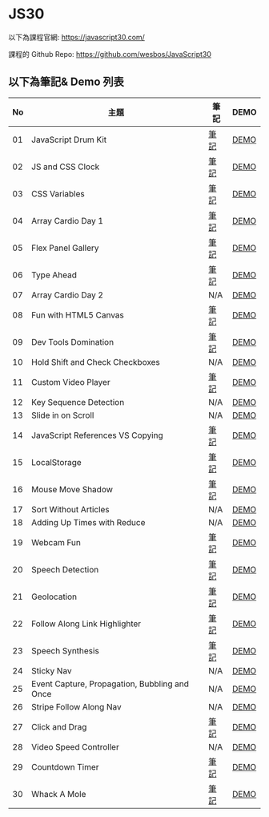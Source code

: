 # JS30
以下為課程官網:
https://javascript30.com/

課程的 Github Repo:
https://github.com/wesbos/JavaScript30

## 以下為筆記& Demo 列表
| No | 主題 | 筆記 | DEMO |
| --- | --- | --- | --- |
| 01 | JavaScript Drum Kit | [筆記](https://github.com/midastung/JS30/tree/main/01%20-%20JavaScript%20Drum%20Kit) | [DEMO](https://midastung.github.io/JS30/01%20-%20JavaScript%20Drum%20Kit/index-Midas.html) |
| 02 | JS and CSS Clock | [筆記](https://github.com/midastung/JS30/tree/main/02%20-%20JS%20and%20CSS%20Clock) | [DEMO](https://midastung.github.io/JS30/02%20-%20JS%20and%20CSS%20Clock/index-Midas.html) |
| 03 | CSS Variables | [筆記](https://github.com/midastung/JS30/tree/main/03%20-%20CSS%20Variables) | [DEMO](https://midastung.github.io/JS30/03%20-%20CSS%20Variables/index-Midas.html) |
| 04 | Array Cardio Day 1 | [筆記](https://github.com/midastung/JS30/tree/main/04%20-%20Array%20Cardio%20Day%201) | [DEMO](https://midastung.github.io/JS30/04%20-%20Array%20Cardio%20Day%201/index-Midas.html) |
| 05 | Flex Panel Gallery | [筆記](https://github.com/midastung/JS30/tree/main/05%20-%20Flex%20Panel%20Gallery) | [DEMO](https://midastung.github.io/JS30/05%20-%20Flex%20Panel%20Gallery/index-Midas.html) |
| 06 | Type Ahead | [筆記](https://github.com/midastung/JS30/tree/main/06%20-%20Type%20Ahead) | [DEMO](https://midastung.github.io/JS30/06%20-%20Type%20Ahead/index-Midas.html) |
| 07 | Array Cardio Day 2 | N/A | [DEMO](https://midastung.github.io/JS30/07%20-%20Array%20Cardio%20Day%202/index-Midas.html) |
| 08 | Fun with HTML5 Canvas | [筆記](https://github.com/midastung/JS30/tree/main/08%20-%20Fun%20with%20HTML5%20Canvas) | [DEMO](https://midastung.github.io/JS30/08%20-%20Fun%20with%20HTML5%20Canvas/index-Midas.html) |
| 09 | Dev Tools Domination | [筆記](https://github.com/midastung/JS30/tree/main/09%20-%20Dev%20Tools%20Domination) |[DEMO](https://midastung.github.io/JS30/09%20-%20Dev%20Tools%20Domination/index-Midas.html)  |
| 10 | Hold Shift and Check Checkboxes | N/A | [DEMO](https://midastung.github.io/JS30/10%20-%20Hold%20Shift%20and%20Check%20Checkboxes/index-Midas.html) |
| 11 | Custom Video Player | [筆記](https://github.com/midastung/JS30/tree/main/11%20-%20Custom%20Video%20Player) | [DEMO](https://midastung.github.io/JS30/11%20-%20Custom%20Video%20Player/index.html) |
| 12 | Key Sequence Detection | N/A | [DEMO](https://midastung.github.io/JS30/12%20-%20Key%20Sequence%20Detection/index-Midas.html) |
| 13 | Slide in on Scroll | N/A | [DEMO](https://midastung.github.io/JS30/13%20-%20Slide%20in%20on%20Scroll/index-Midas.html) |
| 14 | JavaScript References VS Copying | [筆記](https://github.com/midastung/JS30/tree/main/14%20-%20JavaScript%20References%20VS%20Copying) | [DEMO](https://midastung.github.io/JS30/14%20-%20JavaScript%20References%20VS%20Copying/index-Midas.html) |
| 15 | LocalStorage | [筆記](https://github.com/midastung/JS30/tree/main/15%20-%20LocalStorage) | [DEMO](https://midastung.github.io/JS30/15%20-%20LocalStorage/index-Midas.html) |
| 16 | Mouse Move Shadow | [筆記](https://github.com/midastung/JS30/tree/main/16%20-%20Mouse%20Move%20Shadow) | [DEMO](https://midastung.github.io/JS30/16%20-%20Mouse%20Move%20Shadow/index-Midas.html) |
| 17 | Sort Without Articles | N/A | [DEMO](https://midastung.github.io/JS30/17%20-%20Sort%20Without%20Articles/index-Midas.html) |
| 18 | Adding Up Times with Reduce | N/A | [DEMO](https://midastung.github.io/JS30/18%20-%20Adding%20Up%20Times%20with%20Reduce/index-Midas.html) |
| 19 | Webcam Fun | [筆記](https://github.com/midastung/JS30/tree/main/19%20-%20Webcam%20Fun) | [DEMO](https://midastung.github.io/JS30/19%20-%20Webcam%20Fun/index.html) |
| 20 | Speech Detection | [筆記](https://github.com/midastung/JS30/tree/main/20%20-%20Speech%20Detection) | [DEMO](https://midastung.github.io/JS30/20%20-%20Speech%20Detection/index-Midas.html) |
| 21 | Geolocation | [筆記](https://github.com/midastung/JS30/tree/main/21%20-%20Geolocation) | [DEMO](https://midastung.github.io/JS30/21%20-%20Geolocation/index-Midas.html) |
| 22 | Follow Along Link Highlighter | [筆記](https://github.com/midastung/JS30/tree/main/22%20-%20Follow%20Along%20Link%20Highlighter) |  [DEMO](https://midastung.github.io/JS30/22%20-%20Follow%20Along%20Link%20Highlighter/index-Midas.html) |
| 23 | Speech Synthesis | [筆記](https://github.com/midastung/JS30/tree/main/23%20-%20Speech%20Synthesis) | [DEMO](https://midastung.github.io/JS30/23%20-%20Speech%20Synthesis/index-Midas.html) |
| 24 | Sticky Nav | N/A | [DEMO](https://midastung.github.io/JS30/24%20-%20Sticky%20Nav/index-Midas.html) |
| 25 | Event Capture, Propagation, Bubbling and Once | N/A | [DEMO](https://midastung.github.io/JS30/25%20-%20Event%20Capture%2C%20Propagation%2C%20Bubbling%20and%20Once/index-Midas.html) |
| 26 | Stripe Follow Along Nav | N/A | [DEMO](https://midastung.github.io/JS30/26%20-%20Stripe%20Follow%20Along%20Nav/index-Midas.html) |
| 27 | Click and Drag | [筆記](https://github.com/midastung/JS30/tree/main/27%20-%20Click%20and%20Drag) | [DEMO](https://midastung.github.io/JS30/27%20-%20Click%20and%20Drag/index-Midas.html) |
| 28 | Video Speed Controller | N/A | [DEMO](https://midastung.github.io/JS30/28%20-%20Video%20Speed%20Controller/index-Midas.html) |
| 29 | Countdown Timer | [筆記](https://github.com/midastung/JS30/tree/main/29%20-%20Countdown%20Timer) | [DEMO](https://midastung.github.io/JS30/29%20-%20Countdown%20Timer/index.html) |
| 30 | Whack A Mole  | [筆記](https://github.com/midastung/JS30/tree/main/30%20-%20Whack%20A%20Mole) | [DEMO](https://midastung.github.io/JS30/30%20-%20Whack%20A%20Mole/index-Midas.html) |

